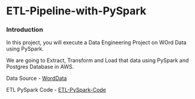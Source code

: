 # ETL-Pipeline-with-PySpark

<h3 align="left">Introduction</h3>

In this project, you will execute a Data Engineering Project on WOrd Data using PySpark.

We are going to Extract, Transform and Load that data using PySpark and Postgres Database in AWS.

Data Source - <a href="https://github.com/sagardhavalgi/ETL-Pipeline-with-PySpark/blob/main/WordData.txt"> WordData</a>

ETL PySpark Code - <a href="https://github.com/sagardhavalgi/ETL-Pipeline-with-PySpark/blob/main/ETL-PySpark-Code.py">ETL-PySpark-Code </a>
